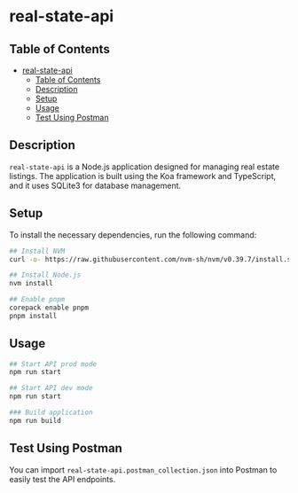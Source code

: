 # real-state-api

## Table of Contents

- [real-state-api](#real-state-api)
  - [Table of Contents](#table-of-contents)
  - [Description](#description)
  - [Setup](#setup)
  - [Usage](#usage)
  - [Test Using Postman](#test-using-postman)

## Description

`real-state-api` is a Node.js application designed for managing real estate listings. The application is built using the Koa framework and TypeScript, and it uses SQLite3 for database management.

## Setup

To install the necessary dependencies, run the following command:

```bash
## Install NVM
curl -o- https://raw.githubusercontent.com/nvm-sh/nvm/v0.39.7/install.sh | bash

## Install Node.js
nvm install

## Enable pnpm
corepack enable pnpm
pnpm install

```

## Usage

```bash
## Start API prod mode
npm run start

## Start API dev mode
npm run start

### Build application
npm run build

```

## Test Using Postman

You can import `real-state-api.postman_collection.json` into Postman to easily test the API endpoints.
